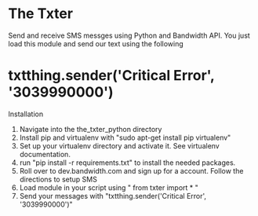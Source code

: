 # The Txter

Send and receive SMS messges using Python and Bandwidth API. You just load this module and send our text using the following

# txtthing.sender('Critical Error', '3039990000')

Installation

1. Navigate into the the_txter_python directory
2. Install pip and virtualenv with "sudo apt-get install pip virtualenv"
3. Set up your virtualenv directory and activate it. See virtualenv documentation.
4. run "pip install -r requirements.txt" to install the needed packages.
5. Roll over to dev.bandwidth.com and sign up for a account. Follow the directions to setup SMS
6. Load module in your script using " from txter import * "
7. Send your messages with "txtthing.sender('Critical Error', '3039990000')"
